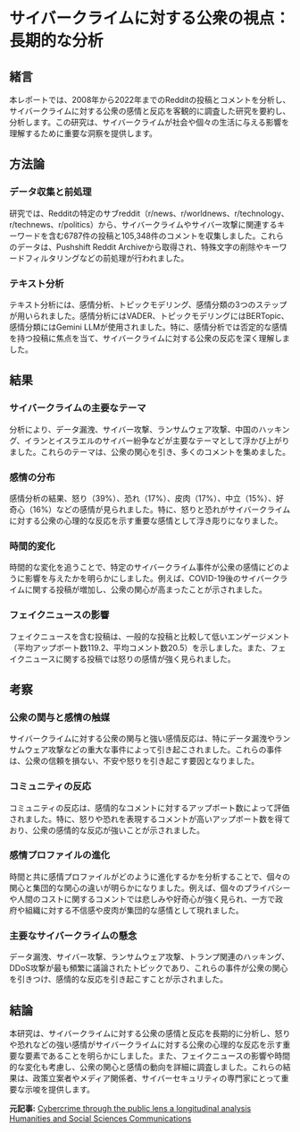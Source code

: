 # サイバークライムに対する公衆の視点：長期的な分析

## 緒言

本レポートでは、2008年から2022年までのRedditの投稿とコメントを分析し、サイバークライムに対する公衆の感情と反応を客観的に調査した研究を要約し、分析します。この研究は、サイバークライムが社会や個々の生活に与える影響を理解するために重要な洞察を提供します。

## 方法論

### データ収集と前処理

研究では、Redditの特定のサブreddit（r/news、r/worldnews、r/technology、r/technews、r/politics）から、サイバークライムやサイバー攻撃に関連するキーワードを含む6787件の投稿と105,348件のコメントを収集しました。これらのデータは、Pushshift Reddit Archiveから取得され、特殊文字の削除やキーワードフィルタリングなどの前処理が行われました。

### テキスト分析

テキスト分析には、感情分析、トピックモデリング、感情分類の3つのステップが用いられました。感情分析にはVADER、トピックモデリングにはBERTopic、感情分類にはGemini LLMが使用されました。特に、感情分析では否定的な感情を持つ投稿に焦点を当て、サイバークライムに対する公衆の反応を深く理解しました。

## 結果

### サイバークライムの主要なテーマ

分析により、データ漏洩、サイバー攻撃、ランサムウェア攻撃、中国のハッキング、イランとイスラエルのサイバー紛争などが主要なテーマとして浮かび上がりました。これらのテーマは、公衆の関心を引き、多くのコメントを集めました。

### 感情の分布

感情分析の結果、怒り（39%）、恐れ（17%）、皮肉（17%）、中立（15%）、好奇心（16%）などの感情が見られました。特に、怒りと恐れがサイバークライムに対する公衆の心理的な反応を示す重要な感情として浮き彫りになりました。

### 時間的変化

時間的な変化を追うことで、特定のサイバークライム事件が公衆の感情にどのように影響を与えたかを明らかにしました。例えば、COVID-19後のサイバークライムに関する投稿が増加し、公衆の関心が高まったことが示されました。

### フェイクニュースの影響

フェイクニュースを含む投稿は、一般的な投稿と比較して低いエンゲージメント（平均アップボート数119.2、平均コメント数20.5）を示しました。また、フェイクニュースに関する投稿では怒りの感情が強く見られました。

## 考察

### 公衆の関与と感情の触媒

サイバークライムに対する公衆の関与と強い感情反応は、特にデータ漏洩やランサムウェア攻撃などの重大な事件によって引き起こされました。これらの事件は、公衆の信頼を損ない、不安や怒りを引き起こす要因となりました。

### コミュニティの反応

コミュニティの反応は、感情的なコメントに対するアップボート数によって評価されました。特に、怒りや恐れを表現するコメントが高いアップボート数を得ており、公衆の感情的な反応が強いことが示されました。

### 感情プロファイルの進化

時間と共に感情プロファイルがどのように進化するかを分析することで、個々の関心と集団的な関心の違いが明らかになりました。例えば、個々のプライバシーや人間のコストに関するコメントでは悲しみや好奇心が強く見られ、一方で政府や組織に対する不信感や皮肉が集団的な感情として現れました。

### 主要なサイバークライムの懸念

データ漏洩、サイバー攻撃、ランサムウェア攻撃、トランプ関連のハッキング、DDoS攻撃が最も頻繁に議論されたトピックであり、これらの事件が公衆の関心を引きつけ、感情的な反応を引き起こすことが示されました。

## 結論

本研究は、サイバークライムに対する公衆の感情と反応を長期的に分析し、怒りや恐れなどの強い感情がサイバークライムに対する公衆の心理的な反応を示す重要な要素であることを明らかにしました。また、フェイクニュースの影響や時間的な変化も考慮し、公衆の関心と感情の動向を詳細に調査しました。これらの結果は、政策立案者やメディア関係者、サイバーセキュリティの専門家にとって重要な示唆を提供します。

**元記事:** [Cybercrime through the public lens a longitudinal analysis Humanities and Social Sciences Communications](https://www.nature.com/articles/s41599-025-04459-x)